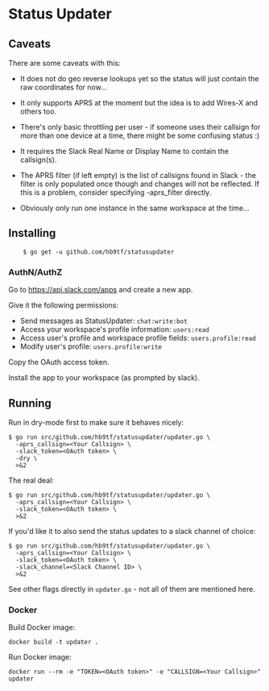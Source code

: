 # Status Updater

## Caveats

There are some caveats with this:

*  It does not do geo reverse lookups yet so the status will just contain the raw coordinates for now...

*  It only supports APRS at the moment but the idea is to add Wires-X and others too.

*  There's only basic throttling per user - if someone uses their callsign for more than one device at a time, there might be some confusing status :)

*  It requires the Slack Real Name or Display Name to contain the callsign(s).

*  The APRS filter (if left empty) is the list of callsigns found in Slack - the filter is only populated once though and changes will not be reflected. If this is a problem, consider specifying -aprs_filter directly.

*  Obviously only run one instance in the same workspace at the time...

## Installing

        $ go get -u github.com/hb9tf/statusupdater

### AuthN/AuthZ

Go to https://api.slack.com/apps and create a new app.

Give it the following permissions:

*  Send messages as StatusUpdater: `chat:write:bot`
*  Access your workspace's profile information: `users:read`
*  Access user's profile and workspace profile fields: `users.profile:read`
*  Modify user's profile: `users.profile:write`

Copy the OAuth access token.

Install the app to your workspace (as prompted by slack).

## Running

Run in dry-mode first to make sure it behaves nicely:

```
$ go run src/github.com/hb9tf/statusupdater/updater.go \
  -aprs_callsign=<Your Callsign> \
  -slack_token=<OAuth token> \
  -dry \
  >&2
```

The real deal:

```
$ go run src/github.com/hb9tf/statusupdater/updater.go \
  -aprs_callsign=<Your Callsign> \
  -slack_token=<OAuth token> \
  >&2
```

If you'd like it to also send the status updates to a slack channel of choice:

```
$ go run src/github.com/hb9tf/statusupdater/updater.go \
  -aprs_callsign=<Your Callsign> \
  -slack_token=<OAuth token> \
  -slack_channel=<Slack Channel ID> \
  >&2
```

See other flags directly in `updater.go` - not all of them are mentioned here.

### Docker

Build Docker image:

`docker build -t updater .`

Run Docker image:

`docker run --rm -e "TOKEN=<OAuth token>" -e "CALLSIGN=<Your Callsign>" updater`

